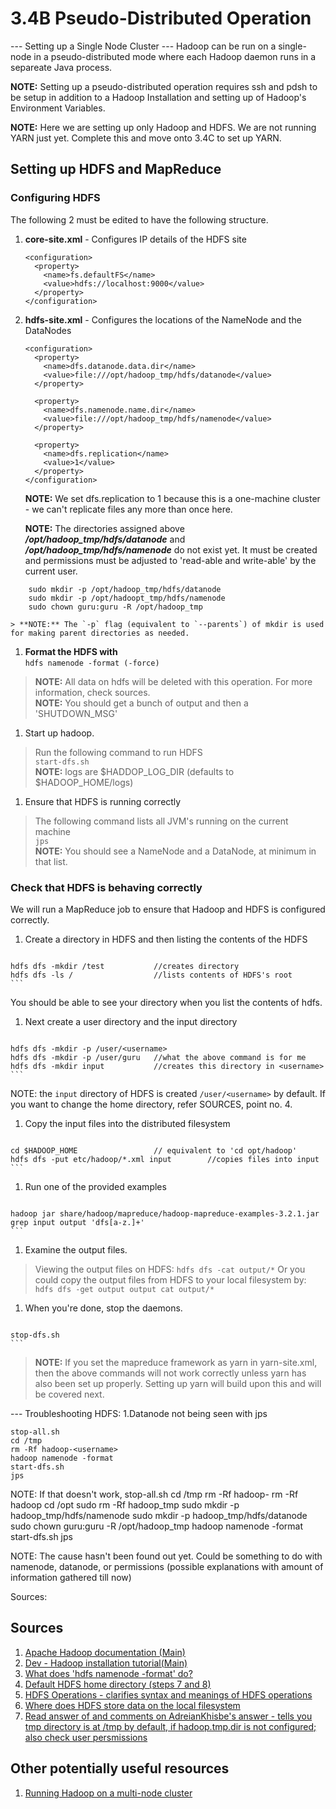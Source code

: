 
# 3.4B Pseudo-Distributed Operation
--- Setting up a Single Node Cluster ---
Hadoop can be run on a single-node in a pseudo-distributed mode where each Hadoop daemon runs in a separeate Java process.

**NOTE:** Setting up a pseudo-distributed operation requires ssh and pdsh to be setup in addition to a Hadoop Installation and setting up of Hadoop's Environment Variables.

**NOTE:** Here we are setting up only Hadoop and HDFS. We are not running YARN just yet. Complete this and move onto 3.4C to set up YARN.

## Setting up HDFS and MapReduce

### Configuring HDFS

The following 2 must be edited to have the following structure.

1. **core-site.xml** - Configures IP details of the HDFS site 
	
	```
	<configuration>
	  <property>
	    <name>fs.defaultFS</name>
	    <value>hdfs://localhost:9000</value>
	  </property>
	</configuration>
	```


1. **hdfs-site.xml** - Configures the locations of the NameNode and the DataNodes
   
	```	
	<configuration>
	  <property>
	    <name>dfs.datanode.data.dir</name>
	    <value>file:///opt/hadoop_tmp/hdfs/datanode</value>
	  </property>
	  
	  <property>
	    <name>dfs.namenode.name.dir</name>
	    <value>file:///opt/hadoop_tmp/hdfs/namenode</value>
	  </property>
	  
	  <property>
	    <name>dfs.replication</name>
	    <value>1</value>
	  </property>
	</configuration>
	```

	**NOTE:** We set dfs.replication to 1 because this is a one-machine cluster - we can't 
replicate files any more than once here.
   
	**NOTE:** The directories assigned above ***/opt/hadoop_tmp/hdfs/datanode*** and 
***/opt/hadoop_tmp/hdfs/namenode*** do not exist yet. It must be created and permissions must 
be adjusted to 'read-able and write-able' by the current user. 
```
	sudo mkdir -p /opt/hadoop_tmp/hdfs/datanode
	sudo mkdir -p /opt/hadoopt_tmp/hdfs/namenode
	sudo chown guru:guru -R /opt/hadoop_tmp
```

	> **NOTE:** The `-p` flag (equivalent to `--parents`) of mkdir is used for making parent directories as needed. 

1. **Format the HDFS with** <br>
`hdfs namenode -format (-force)` <br>
> **NOTE:** All data on hdfs will be deleted with this operation. For more information, check sources. <br>
> **NOTE:** You should get a bunch of output and then a 'SHUTDOWN_MSG' <br>

1. Start up hadoop.
> Run the following command to run HDFS <br>
`start-dfs.sh` <br>
**NOTE:** logs are $HADDOP_LOG_DIR (defaults to $HADOOP_HOME/logs) <br>

1. Ensure that HDFS is running correctly 
> The following command lists all JVM's running on the current machine <br>
	`jps`<br>
**NOTE:** You should see a NameNode and a DataNode, at minimum in that list. <br>

### Check that HDFS is behaving correctly

We will run a MapReduce job to ensure that Hadoop and HDFS is configured correctly.

1. Create a directory in HDFS and then listing the contents of the HDFS <br>
>	```
	hdfs dfs -mkdir /test			//creates directory 
	hdfs dfs -ls /					//lists contents of HDFS's root 
	```
You should be able to see your directory when you list the contents of hdfs.

1. Next create a user directory and the input directory
>	```
	hdfs dfs -mkdir -p /user/<username>
	hdfs dfs -mkdir -p /user/guru 	//what the above command is for me
	hdfs dfs -mkdir input			//creates this directory in <username>
	```
NOTE: the `input` directory of HDFS is created `/user/<username>` by default. If you want to change the home directory, refer SOURCES, point no. 4.

1. Copy the input files into the distributed filesystem <br>
>	```
	cd $HADOOP_HOME					// equivalent to 'cd opt/hadoop'
	hdfs dfs -put etc/hadoop/*.xml input		//copies files into input
	```

1. Run one of the provided examples <br>
> 	```
	hadoop jar share/hadoop/mapreduce/hadoop-mapreduce-examples-3.2.1.jar grep input output 'dfs[a-z.]+' 
	```

1. Examine the output files. <br>
> Viewing the output files on HDFS:
	```
	hdfs dfs -cat output/*
	```
> Or you could copy the output files from HDFS to your local filesystem by:
	```
	hdfs dfs -get output output
	cat output/*
	```

1. When you're done, stop the daemons. <br>
>	```
	stop-dfs.sh
	```


> **NOTE:** If you set the mapreduce framework as yarn in yarn-site.xml, then the above commands will not work correctly unless yarn has also been set up properly. Setting up yarn will build upon this and will be covered next.

--- Troubleshooting HDFS:
1.Datanode not being seen with jps

	stop-all.sh
	cd /tmp
	rm -Rf hadoop-<username>
	hadoop namenode -format
	start-dfs.sh
	jps
NOTE: If that doesn't work,
	stop-all.sh
	cd /tmp
	rm -Rf hadoop-<username>
	rm -Rf hadoop
	cd /opt
	sudo rm -Rf hadoop_tmp
	sudo mkdir -p hadoop_tmp/hdfs/namenode
	sudo mkdir -p hadoop_tmp/hdfs/datanode
	sudo chown guru:guru -R /opt/hadoop_tmp
	hadoop namenode -format
	start-dfs.sh
	jps
	
NOTE: The cause hasn't been found out yet. Could be something to do with namenode, datanode, or permissions (possible explanations with amount of information gathered till now)




Sources:



## Sources

1. [Apache Hadoop documentation (Main)](https://hadoop.apache.org/docs/r3.2.1/hadoop-project-dist/hadoop-common/SingleCluster.html)
1. [Dev - Hadoop installation tutorial(Main)](https://dev.to/awwsmm/installing-and-running-hadoop-and-spark-on-ubuntu-18-393h)
1. [What does 'hdfs namenode -format' do?](https://stackoverflow.com/questions/27143409/what-the-command-hadoop-namenode-format-will-do)
1. [Default HDFS home directory (steps 7 and 8)](https://docs.cloudera.com/runtime/7.1.0/scaling-namespaces/topics/hdfs-customize-the-hdfs-home-directory.html)
1. [HDFS Operations - clarifies syntax and meanings of HDFS operations](https://www.tutorialspoint.com/hadoop/hadoop_hdfs_operations.htm)
1. [Where does HDFS store data on the local filesystem](https://www.edureka.co/community/3080/where-does-hdfs-stores-data-on-the-local-file-system)
1. [Read answer of and comments on AdreianKhisbe's answer - tells you tmp directory is at /tmp by default, if hadoop.tmp.dir is not configured; also check user persmissions](https://stackoverflow.com/questions/11889261/datanode-process-not-running-in-hadoop)


## Other potentially useful resources

1. [Running Hadoop on a multi-node cluster](https://www.michael-noll.com/tutorials/running-hadoop-on-ubuntu-linux-multi-node-cluster/)
